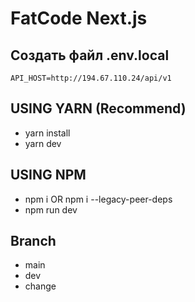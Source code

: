 # FatCode Next.js

## Создать файл .env.local

    API_HOST=http://194.67.110.24/api/v1

## USING YARN (Recommend)

- yarn install
- yarn dev

## USING NPM

- npm i OR npm i --legacy-peer-deps
- npm run dev

## Branch

- main
- dev
- change
